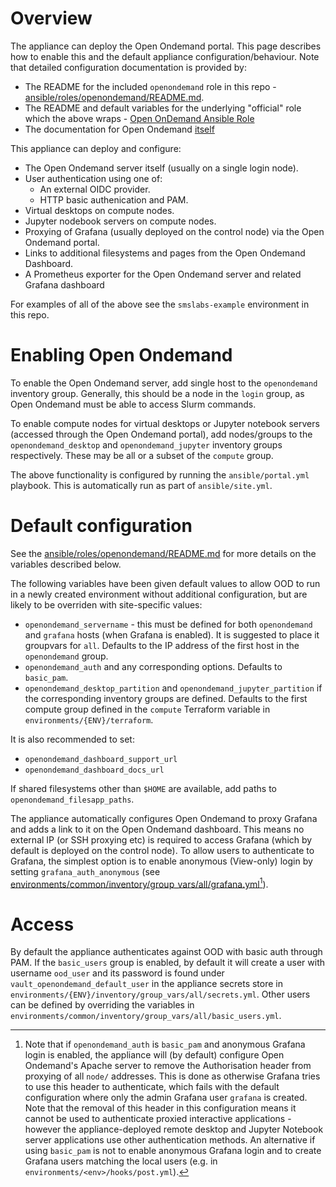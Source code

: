# Overview

The appliance can deploy the Open Ondemand portal. This page describes how to enable this and the default appliance configuration/behaviour. Note that detailed configuration documentation is provided by:

- The README for the included `openondemand` role in this repo - [ansible/roles/openondemand/README.md](../ansible/roles/openondemand/README.md).
- The README and default variables for the underlying "official" role which the above wraps - [Open OnDemand Ansible Role](https://github.com/OSC/ood-ansible)
- The documentation for Open Ondemand [itself](https://osc.github.io/ood-documentation/latest/index.html)

This appliance can deploy and configure:
- The Open Ondemand server itself (usually on a single login node).
- User authentication using one of:
    - An external OIDC provider.
    - HTTP basic authenication and PAM.
- Virtual desktops on compute nodes.
- Jupyter nodebook servers on compute nodes.
- Proxying of Grafana (usually deployed on the control node) via the Open Ondemand portal.
- Links to additional filesystems and pages from the Open Ondemand Dashboard.
- A Prometheus exporter for the Open Ondemand server and related Grafana dashboard

For examples of all of the above see the `smslabs-example` environment in this repo.

# Enabling Open Ondemand
To enable the Open Ondemand server, add single host to the `openondemand` inventory group. Generally, this should be a node in the `login` group, as Open Ondemand must be able to access Slurm commands.

To enable compute nodes for virtual desktops or Jupyter notebook servers (accessed through the Open Ondemand portal), add nodes/groups to the `openondemand_desktop` and `openondemand_jupyter` inventory groups respectively. These may be all or a subset of the `compute` group.

The above functionality is configured by running the `ansible/portal.yml` playbook. This is automatically run as part of `ansible/site.yml`.

# Default configuration

See the [ansible/roles/openondemand/README.md](../ansible/roles/openondemand/README.md) for more details on the variables described below.

The following variables have been given default values to allow OOD to run in a newly created environment without additional configuration, but are likely to be overriden with site-specific values:
- `openondemand_servername` - this must be defined for both `openondemand` and `grafana` hosts (when Grafana is enabled). It is suggested to place it groupvars for `all`. Defaults to the IP address of the first host in the `openondemand` group.
- `openondemand_auth` and any corresponding options. Defaults to `basic_pam`.
- `openondemand_desktop_partition` and `openondemand_jupyter_partition` if the corresponding inventory groups are defined. Defaults to the first compute group defined in the `compute` Terraform variable in `environments/{ENV}/terraform`.

It is also recommended to set:
- `openondemand_dashboard_support_url`
- `openondemand_dashboard_docs_url`

If shared filesystems other than `$HOME` are available, add paths to `openondemand_filesapp_paths`.

The appliance automatically configures Open Ondemand to proxy Grafana and adds a link to it on the Open Ondemand dashboard. This means no external IP (or SSH proxying etc) is required to access Grafana (which by default is deployed on the control node). To allow users to authenticate to Grafana, the simplest option is to enable anonymous (View-only) login by setting `grafana_auth_anonymous` (see [environments/common/inventory/group_vars/all/grafana.yml](../environments/common/inventory/group_vars/all/grafana.yml)[^1]).

[^1]: Note that if `openondemand_auth` is `basic_pam` and anonymous Grafana login is enabled, the appliance will (by default) configure Open Ondemand's Apache server to remove the Authorisation header from proxying of all `node/` addresses. This is done as otherwise Grafana tries to use this header to authenticate, which fails with the default configuration where only the admin Grafana user `grafana` is created. Note that the removal of this header in this configuration means it cannot be used to authenticate proxied interactive applications - however the appliance-deployed remote desktop and Jupyter Notebook server applications use other authentication methods. An alternative if using `basic_pam` is not to enable anonymous Grafana login and to create Grafana users matching the local users (e.g. in `environments/<env>/hooks/post.yml`).

# Access
By default the appliance authenticates against OOD with basic auth through PAM. If the `basic_users` group is enabled, by default it will create a user with username `ood_user` and its password is found under `vault_openondemand_default_user` in the appliance secrets store in `environments/{ENV}/inventory/group_vars/all/secrets.yml`. Other users can be defined by overriding the variables in `environments/common/inventory/group_vars/all/basic_users.yml`.
